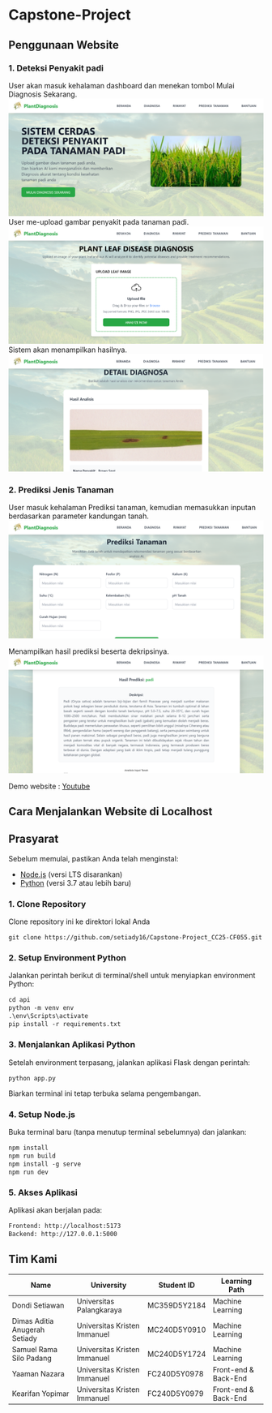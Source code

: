 # Capstone-Project

## Penggunaan Website
### 1. Deteksi Penyakit padi
User akan masuk kehalaman dashboard dan menekan tombol Mulai Diagnosis Sekarang.
![Dashboard](https://github.com/Donsss/IMAGE/blob/main/capstone/dashboard.png)
User me-upload gambar penyakit pada tanaman padi.
![Diagnosis](https://github.com/Donsss/IMAGE/blob/main/capstone/diagnosa.png)
Sistem akan menampilkan hasilnya.
![Detail Diagnosis](https://github.com/Donsss/IMAGE/blob/main/capstone/hasil%20diagnosa.png)

### 2. Prediksi Jenis Tanaman
User masuk kehalaman Prediksi tanaman, kemudian memasukkan inputan berdasarkan parameter kandungan tanah.
![Prediksi Tanaman](https://github.com/Donsss/IMAGE/blob/main/capstone/prediksi%20tanaman.png)

Menampilkan hasil prediksi beserta dekripsinya.
![Deskripsi Tanaman](https://github.com/Donsss/IMAGE/blob/main/capstone/dekripsi%20tanaman.png)

Demo website : [Youtube](https://www.youtube.com/watch?v=Bd5pAyd-f5g&feature=youtu.be)

## Cara Menjalankan Website di Localhost

## Prasyarat
Sebelum memulai, pastikan Anda telah menginstal:
- [Node.js](https://nodejs.org/) (versi LTS disarankan)
- [Python](https://www.python.org/) (versi 3.7 atau lebih baru)

### 1. Clone Repository
Clone repository ini ke direktori lokal Anda
```
git clone https://github.com/setiady16/Capstone-Project_CC25-CF055.git
```

### 2. Setup Environment Python
Jalankan perintah berikut di terminal/shell untuk menyiapkan environment Python:
```
cd api
python -m venv env
.\env\Scripts\activate
pip install -r requirements.txt
```


### 3. Menjalankan Aplikasi Python
Setelah environment terpasang, jalankan aplikasi Flask dengan perintah:
```
python app.py
```
Biarkan terminal ini tetap terbuka selama pengembangan.

### 4. Setup Node.js
Buka terminal baru (tanpa menutup terminal sebelumnya) dan jalankan:
```
npm install
npm run build
npm install -g serve
npm run dev
```

### 5. Akses Aplikasi
Aplikasi akan berjalan pada:
```
Frontend: http://localhost:5173
Backend: http://127.0.0.1:5000
```

## Tim Kami
| Name | University | Student ID | Learning Path |
|---------|---------|---------|---------|
| Dondi Setiawan |  Universitas Palangkaraya |  MC359D5Y2184 | Machine Learning | 
| Dimas Aditia Anugerah Setiady |  Universitas Kristen Immanuel |  MC240D5Y0910 | Machine Learning |   
| Samuel Rama Silo Padang |  Universitas Kristen Immanuel |  MC240D5Y1724 | Machine Learning |   
| Yaaman Nazara |  Universitas Kristen Immanuel | FC240D5Y0978  | Front-end & Back-End |   
| Kearifan Yopimar |  Universitas Kristen Immanuel |  FC240D5Y0979 | Front-end & Back-End |   
